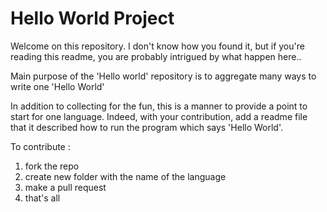 Hello World Project
====================

Welcome on this repository. I don't know how you found it, but if you're reading this readme, you are probably intrigued by what happen here..

Main purpose of the 'Hello world' repository is to aggregate many ways to write one 'Hello World'

In addition to collecting for the fun, this is a manner to provide a point to start for one language. Indeed, with your contribution, add a readme file that it described how to run the  program which says 'Hello World'.

To contribute : 

1) fork the repo
2) create new folder with the name of the language
3) make a pull request
4) that's all
